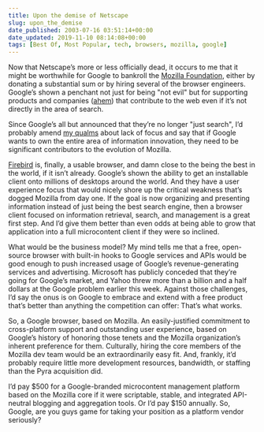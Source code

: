```yaml
---
title: Upon the demise of Netscape
slug: upon_the_demise
date_published: 2003-07-16 03:51:14+00:00
date_updated: 2019-11-10 08:14:08+00:00
tags: [Best Of, Most Popular, tech, browsers, mozilla, google]
---
```

Now that Netscape’s more or less officially dead, it occurs to me that it might be worthwhile for Google to bankroll the [Mozilla Foundation](http://mozillafoundation.org), either by donating a substantial sum or by hiring several of the browser engineers. Google’s shown a penchant not just for being "not evil" but for supporting products and companies ([ahem](http://www.blogger.com)) that contribute to the web even if it’s not directly in the area of search.

Since Google’s all but announced that they’re no longer "just search", I’d probably amend [my qualms](/2003/02/googles_first_) about lack of focus and say that if Google wants to own the entire area of information innovation, they need to be significant contributors to the evolution of Mozilla.

[Firebird](http://www.mozilla.org/projects/firebird/why/) is, finally, a usable browser, and damn close to the being the best in the world, if it isn’t already. Google’s shown the ability to get an installable client onto millions of desktops around the world. And they have a user experience focus that would nicely shore up the critical weakness that’s dogged Mozilla from day one. If the goal is now organizing and presenting information instead of just being the best search engine, then a browser client focused on information retrieval, search, and management is a great first step. And I’d give them better than even odds at being able to grow that application into a full microcontent client if they were so inclined.

What would be the business model? My mind tells me that a free, open-source browser with built-in hooks to Google services and APIs would be good enough to push increased usage of Google’s revenue-generating services and advertising. Microsoft has publicly conceded that they’re going for Google’s market, and Yahoo threw more than a billion and a half dollars at the Google problem earlier this week. Against those challenges, I’d say the onus is on Google to embrace and extend with a free product that’s better than anything the competition can offer: That’s what works.

So, a Google browser, based on Mozilla. An easily-justified commitment to cross-platform support and outstanding user experience, based on Google’s history of honoring those tenets and the Mozilla organization’s inherent preference for them. Culturally, hiring the core members of the Mozilla dev team would be an extraordinarily easy fit. And, frankly, it’d probably require little more development resources, bandwidth, or staffing than the Pyra acquisition did.

I’d pay $500 for a Google-branded microcontent management platform based on the Mozilla core if it were scriptable, stable, and integrated API-neutral blogging and aggregation tools. Or I’d pay $150 annually. So, Google, are you guys game for taking your position as a platform vendor seriously?
